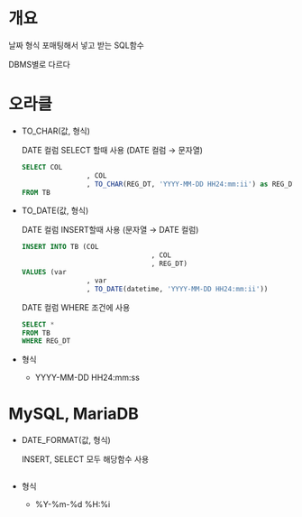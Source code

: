 # 개요

날짜 형식 포매팅해서 넣고 받는 SQL함수

DBMS별로 다르다

# 오라클

- TO_CHAR(값, 형식)

  DATE 컬럼 SELECT 할때 사용 (DATE 컬럼 → 문자열)

    ```sql
    SELECT COL
    				, COL
    				, TO_CHAR(REG_DT, 'YYYY-MM-DD HH24:mm:ii') as REG_DT
    FROM TB
    ```

- TO_DATE(값, 형식)

  DATE 컬럼 INSERT할때 사용 (문자열 → DATE 컬럼)

    ```sql
    INSERT INTO TB (COL
    								, COL
    								, REG_DT) 
    VALUES (var
    				, var
    				, TO_DATE(datetime, 'YYYY-MM-DD HH24:mm:ii'))
    ```

  DATE 컬럼 WHERE 조건에 사용

    ```sql
    SELECT *
    FROM TB
    WHERE REG_DT
    ```

- 형식
    - YYYY-MM-DD HH24:mm:ss

# MySQL, MariaDB

- DATE_FORMAT(값, 형식)

  INSERT, SELECT 모두 해당함수 사용

    ```sql

    ```

- 형식
    - %Y-%m-%d %H:%i